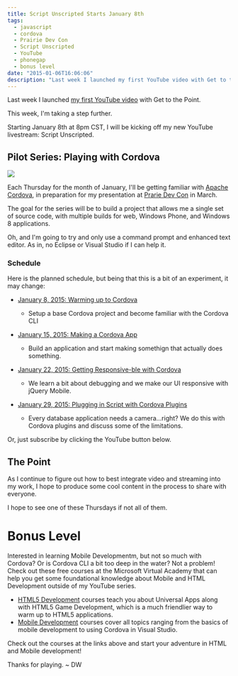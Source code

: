 ```yaml
---
title: Script Unscripted Starts January 8th
tags:
  - javascript
  - cordova
  - Prairie Dev Con
  - Script Unscripted
  - YouTube
  - phonegap
  - bonus level
date: "2015-01-06T16:06:06"
description: "Last week I launched my first YouTube video with Get to the Point."
---
```


[1]: cordova_256.png

Last week I launched [my first YouTube video](https://www.davidwesst.com/get-to-the-point-video-is-up/) with Get to the Point.

This week, I'm taking a step further.

Starting January 8th at 8pm CST, I will be kicking off my new YouTube livestream: Script Unscripted. 

## Pilot Series: Playing with Cordova

![][1]

Each Thursday for the month of January, I'll be getting familiar with [Apache Cordova](http://cordova.apache.org/), in preparation for my presentation at [Prarie Dev Con](http://prariedevcon.com) in March.

The goal for the series will be to build a project that allows me a single set of source code, with multiple builds for web, Windows Phone, and Windows 8 applications. 

Oh, and I'm going to try and only use a command prompt and enhanced text editor. As in, no Eclipse or Visual Studio if I can help it.

### Schedule

Here is the planned schedule, but being that this is a bit of an experiment, it may change:

*   [January 8, 2015: Warming up to Cordova](https://www.youtube.com/watch?v=LgMueH9-Ozg)

    *   Setup a base Cordova project and become familiar with the Cordova CLI
*   [January 15, 2015: Making a Cordova App](http://youtu.be/Ew5LB9gaGms)

    *   Build an application and start making somethign that actually does something.
*   [January 22, 2015: Getting Responsive-ble with Cordova](http://youtu.be/Ew5LB9gaGms)

    *   We learn a bit about debugging and we make our UI responsive with jQuery Mobile.
*   [January 29, 2015: Plugging in Script with Cordova Plugins](http://youtu.be/yiZ4rOVKUVU)

    *   Every database application needs a camera...right? We do this with Cordova plugins and discuss some of the limitations.

Or, just subscribe by clicking the YouTube button below.  

<script src="https://apis.google.com/js/platform.js"></script>  

<div class="g-ytsubscribe" data-channel="davidwesst" data-layout="default" data-count="hidden"></div>

## The Point

As I continue to figure out how to best integrate video and streaming into my work, I hope to produce some cool content in the process to share with everyone.

I hope to see one of these Thursdays if not all of them.

# Bonus Level

Interested in learning Mobile Developmentm, but not so much with Cordova? Or is Cordova CLI a bit too deep in the water? Not a problem! Check out these free courses at the Microsoft Virtual Academy that can help you get some foundational knowledge about Mobile and HTML Development outside of my YouTube series.

*   [HTML5 Development](http://www.microsoftvirtualacademy.com/training-topics/html5?prid=ca_DevMVP_DW) courses teach you about Universal Apps along with HTML5 Game Development, which is a much friendlier way to warm up to HTML5 applications.
*   [Mobile Development](http://www.microsoftvirtualacademy.com/training-topics/mobile-development?prid=ca_DevMVP_DW) courses cover all topics ranging from the basics of mobile development to using Cordova in Visual Studio.

Check out the courses at the links above and start your adventure in HTML and Mobile development!

Thanks for playing. ~ DW